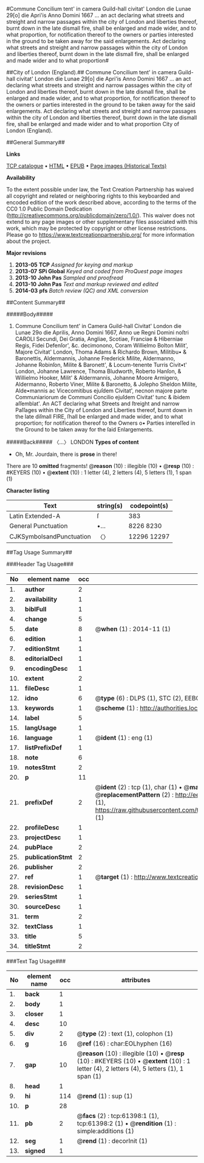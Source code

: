 #Commune Concilium tent' in camera Guild-hall civitat' London die Lunae 29[o] die Apri'is Anno Domini 1667 ... an act declaring what streets and streight and narrow passages within the city of London and liberties thereof, burnt down in the late dismall fire, shall be enlarged and made wider, and to what proportion, for notification thereof to the owners or parties interested in the ground to be taken away for the said enlargements. Act declaring what streets and streight and narrow passages within the city of London and liberties thereof, burnt down in the late dismall fire, shall be enlarged and made wider and to what proportion#

##City of London (England).##
Commune Concilium tent' in camera Guild-hall civitat' London die Lunae 29[o] die Apri'is Anno Domini 1667 ... an act declaring what streets and streight and narrow passages within the city of London and liberties thereof, burnt down in the late dismall fire, shall be enlarged and made wider, and to what proportion, for notification thereof to the owners or parties interested in the ground to be taken away for the said enlargements.
Act declaring what streets and streight and narrow passages within the city of London and liberties thereof, burnt down in the late dismall fire, shall be enlarged and made wider and to what proportion
City of London (England).

##General Summary##

**Links**

[TCP catalogue](http://www.ota.ox.ac.uk/tcp/)  • 
[HTML](http://tei.it.ox.ac.uk/tcp/Texts-HTML/free/A48/A48991.html)  • 
[EPUB](http://tei.it.ox.ac.uk/tcp/Texts-EPUB/free/A48/A48991.epub) • 
[Page images (Historical Texts)](https://historicaltexts.jisc.ac.uk/eebo-12406246e)

**Availability**

To the extent possible under law, the Text Creation Partnership has waived all copyright and related or neighboring rights to this keyboarded and encoded edition of the work described above, according to the terms of the CC0 1.0 Public Domain Dedication (http://creativecommons.org/publicdomain/zero/1.0/). This waiver does not extend to any page images or other supplementary files associated with this work, which may be protected by copyright or other license restrictions. Please go to https://www.textcreationpartnership.org/ for more information about the project.

**Major revisions**

1. __2013-05__ __TCP__ *Assigned for keying and markup*
1. __2013-07__ __SPi Global__ *Keyed and coded from ProQuest page images*
1. __2013-10__ __John Pas__ *Sampled and proofread*
1. __2013-10__ __John Pas__ *Text and markup reviewed and edited*
1. __2014-03__ __pfs__ *Batch review (QC) and XML conversion*

##Content Summary##

#####Body#####

1. Commune Concilium tent' in Camera Guild-hall Civitat' London die Lunae 29o die Aprilis, Anno Domini 1667, Anno ue Regni Domini noſtri CAROLI Secundi, Dei Gratia, Angliae, Scotiae, Franciae & Hiberniae Regis, Fidei Defenſor', &c. decimonono, Coram Willielmo Bolton Milit', Majore Civitat' London, Thoma Adams & Richardo Brown, Militibu• & Baronettis, Aldermannis, Johanne Frederick Milite, Aldermanno, Johanne Robinſon, Milite & Baronett', & Locum-tenente Turris Civit•t' London, Johanne Lawrence, Thoma Bludworth, Roberto Hanſon, & Willielmo Hooker, Milit' & Aldermannis, Johanne Moore Armigero, Aldermanno, Roberto Viner, Milite & Baronetto, & Joſepho Sheldon Milite, Alde•mannis ac Vicecomitibus ejuſdem Civitat', necnon majore parte Communiariorum de Communi Concilio ejuſdem Civitat' tunc & ibidem aſſemblat'. An ACT declaring what Streets and ſtreight and narrow Paſſages within the City of London and Liberties thereof, burnt down in the late diſmall FIRE, ſhall be enlarged and made wider, and to what proportion; for notification thereof to the Owners o• Parties intereſſed in the Ground to be taken away for the ſaid Enlargements.

#####Back#####
〈…〉 LONDON
**Types of content**

  * Oh, Mr. Jourdain, there is **prose** in there!

There are 10 **omitted** fragments! 
 @__reason__ (10) : illegible (10)  •  @__resp__ (10) : #KEYERS (10)  •  @__extent__ (10) : 1 letter (4), 2 letters (4), 5 letters (1), 1 span (1)

**Character listing**


|Text|string(s)|codepoint(s)|
|---|---|---|
|Latin Extended-A|ſ|383|
|General Punctuation|•…|8226 8230|
|CJKSymbolsandPunctuation|〈〉|12296 12297|

##Tag Usage Summary##

###Header Tag Usage###

|No|element name|occ|attributes|
|---|---|---|---|
|1.|__author__|2||
|2.|__availability__|1||
|3.|__biblFull__|1||
|4.|__change__|5||
|5.|__date__|8| @__when__ (1) : 2014-11 (1)|
|6.|__edition__|1||
|7.|__editionStmt__|1||
|8.|__editorialDecl__|1||
|9.|__encodingDesc__|1||
|10.|__extent__|2||
|11.|__fileDesc__|1||
|12.|__idno__|6| @__type__ (6) : DLPS (1), STC (2), EEBO-CITATION (1), OCLC (1), VID (1)|
|13.|__keywords__|1| @__scheme__ (1) : http://authorities.loc.gov/ (1)|
|14.|__label__|5||
|15.|__langUsage__|1||
|16.|__language__|1| @__ident__ (1) : eng (1)|
|17.|__listPrefixDef__|1||
|18.|__note__|6||
|19.|__notesStmt__|2||
|20.|__p__|11||
|21.|__prefixDef__|2| @__ident__ (2) : tcp (1), char (1)  •  @__matchPattern__ (2) : ([0-9\-]+):([0-9IVX]+) (1), (.+) (1)  •  @__replacementPattern__ (2) : http://eebo.chadwyck.com/downloadtiff?vid=$1&page=$2 (1), https://raw.githubusercontent.com/textcreationpartnership/Texts/master/tcpchars.xml#$1 (1)|
|22.|__profileDesc__|1||
|23.|__projectDesc__|1||
|24.|__pubPlace__|2||
|25.|__publicationStmt__|2||
|26.|__publisher__|2||
|27.|__ref__|1| @__target__ (1) : http://www.textcreationpartnership.org/docs/. (1)|
|28.|__revisionDesc__|1||
|29.|__seriesStmt__|1||
|30.|__sourceDesc__|1||
|31.|__term__|2||
|32.|__textClass__|1||
|33.|__title__|5||
|34.|__titleStmt__|2||


###Text Tag Usage###

|No|element name|occ|attributes|
|---|---|---|---|
|1.|__back__|1||
|2.|__body__|1||
|3.|__closer__|1||
|4.|__desc__|10||
|5.|__div__|2| @__type__ (2) : text (1), colophon (1)|
|6.|__g__|16| @__ref__ (16) : char:EOLhyphen (16)|
|7.|__gap__|10| @__reason__ (10) : illegible (10)  •  @__resp__ (10) : #KEYERS (10)  •  @__extent__ (10) : 1 letter (4), 2 letters (4), 5 letters (1), 1 span (1)|
|8.|__head__|1||
|9.|__hi__|114| @__rend__ (1) : sup (1)|
|10.|__p__|28||
|11.|__pb__|2| @__facs__ (2) : tcp:61398:1 (1), tcp:61398:2 (1)  •  @__rendition__ (1) : simple:additions (1)|
|12.|__seg__|1| @__rend__ (1) : decorInit (1)|
|13.|__signed__|1||
